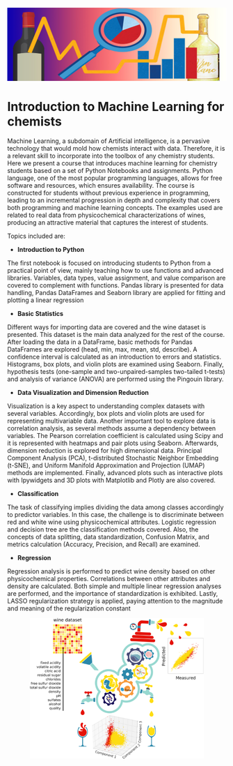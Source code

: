 <p align="center">
  <img src="https://github.com/ML4chemArg/Intro-to-Machine-Learning-in-Chemistry/blob/main/images/banner5.jpg" alt="banner" width="800" />
</p>

# Introduction to Machine Learning for chemists

Machine Learning, a subdomain of Artificial intelligence, is a pervasive technology that would mold how chemists interact with data. Therefore, it is a relevant skill to incorporate into the toolbox of any chemistry students. Here we present a course that introduces machine learning for chemistry students based on a set of Python Notebooks and assignments. Python language, one of the most popular programming languages, allows for free software and resources, which ensures availability. The course is constructed for students without previous experience in programming, leading to an incremental progression in depth and complexity that covers both programming and machine learning concepts. The examples used are related to real data from physicochemical characterizations of wines, producing an attractive material that captures the interest of students.

Topics included are:
* **Introduction to Python**

The first notebook is focused on introducing students to Python from a practical point of view,
mainly teaching how to use functions and advanced libraries. Variables, data types, value assignment,
and value comparison are covered to complement with functions. Pandas library is presented for data
handling, Pandas DataFrames and Seaborn library are applied for fitting and plotting a linear
regression

* **Basic Statistics**

Different ways for importing data are covered and the wine dataset is presented. This dataset is the
main data analyzed for the rest of the course. After loading the data in a DataFrame, basic methods for
Pandas DataFrames are explored (head, min, max, mean, std, describe). A confidence interval is
calculated as an introduction to errors and statistics. Histograms, box plots, and violin
plots are examined using Seaborn. Finally, hypothesis tests (one-sample and two-unpaired-samples
two-tailed t-tests) and analysis of variance (ANOVA) are performed using the Pingouin library.

* **Data Visualization and Dimension Reduction**

Visualization is a key aspect to understanding complex datasets with several variables.
Accordingly, box plots and violin plots are used for representing multivariable data. Another important
tool to explore data is correlation analysis, as several methods assume a dependency between
variables. The Pearson correlation coefficient is calculated using Scipy and it is represented with
heatmaps and pair plots using Seaborn. Afterwards, dimension reduction is explored for high
dimensional data. Principal Component Analysis (PCA), t-distributed Stochastic Neighbor Embedding
(t-SNE), and Uniform Manifold Approximation and Projection (UMAP) methods are implemented.
Finally, advanced plots such as interactive plots with Ipywidgets and 3D plots with Matplotlib and
Plotly are also covered.

* **Classification**

The task of classifying implies dividing the data among classes accordingly to predictor variables.
In this case, the challenge is to discriminate between red and white wine using physicochemical
attributes. Logistic regression and decision tree are the classification methods covered. Also, the
concepts of data splitting, data standardization, Confusion Matrix, and metrics calculation (Accuracy,
Precision, and Recall) are examined.

* **Regression**

Regression analysis is performed to predict wine density based on other physicochemical
properties. Correlations between other attributes and density are calculated. Both simple and multiple
linear regression analyses are performed, and the importance of standardization is exhibited. Lastly, LASSO regularization strategy is applied, paying attention to the magnitude and meaning of the
regularization constant

<p align="center">
  <img src="https://github.com/ML4chemArg/Intro-to-Machine-Learning-in-Chemistry/blob/main/images/Fig1.png" alt="fig1" width="400"/>
</p>
